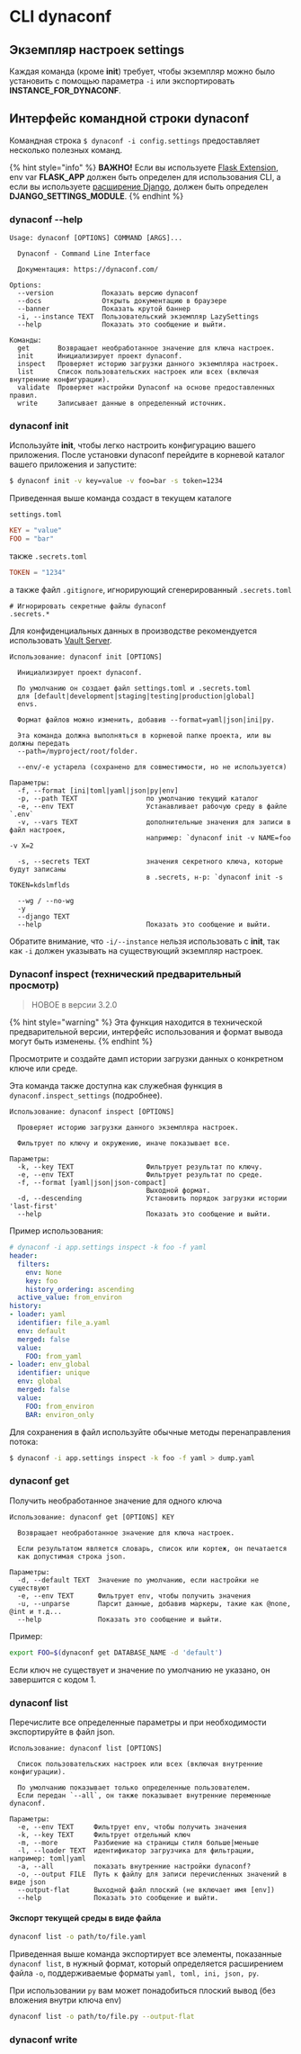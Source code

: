 # CLI dynaconf

## Экземпляр настроек settings

Каждая команда (кроме **init**) требует, чтобы экземпляр можно было установить с помощью параметра `-i` или экспортировать **INSTANCE\_FOR\_DYNACONF**.

## Интерфейс командной строки dynaconf

Командная строка `$ dynaconf -i config.settings` предоставляет несколько полезных команд.

{% hint style="info" %}
**ВАЖНО!** Если вы используете [Flask Extension](flask-i-dynaconf.md), env var **FLASK\_APP** должен быть определен для использования CLI, а если вы используете [расширение Django](django-i-dynaconf.md), должен быть определен **DJANGO\_SETTINGS\_MODULE**.
{% endhint %}

### dynaconf --help

```
Usage: dynaconf [OPTIONS] COMMAND [ARGS]...

  Dynaconf - Command Line Interface

  Документация: https://dynaconf.com/

Options:
  --version            Показать версию dynaconf
  --docs               Открыть документацию в браузере
  --banner             Показать крутой баннер
  -i, --instance TEXT  Пользовательский экземпляр LazySettings
  --help               Показать это сообщение и выйти.

Команды:
  get       Возвращает необработанное значение для ключа настроек.
  init      Инициализирует проект dynaconf.
  inspect   Проверяет историю загрузки данного экземпляра настроек.
  list      Список пользовательских настроек или всех (включая внутренние конфигурации).
  validate  Проверяет настройки Dynaconf на основе предоставленных правил.
  write     Записывает данные в определенный источник.
```

### dynaconf init <a href="#dynaconf-init" id="dynaconf-init"></a>

Используйте **init**, чтобы легко настроить конфигурацию вашего приложения. После установки dynaconf перейдите в корневой каталог вашего приложения и запустите:

```bash
$ dynaconf init -v key=value -v foo=bar -s token=1234
```

Приведенная выше команда создаст в текущем каталоге

`settings.toml`

```toml
KEY = "value"
FOO = "bar"
```

также `.secrets.toml`

```toml
TOKEN = "1234"
```

а также файл `.gitignore`, игнорирующий сгенерированный `.secrets.toml`

```gitignore
# Игнорировать секретные файлы dynaconf
.secrets.*
```

Для конфиденциальных данных в производстве рекомендуется использовать [Vault Server](sekretnaya-informaciya-secrets.md#ispolzovanie-servera-vault).

```
Использование: dynaconf init [OPTIONS]

  Инициализирует проект dynaconf.

  По умолчанию он создает файл settings.toml и .secrets.toml
  для [default|development|staging|testing|production|global]
  envs.

  Формат файлов можно изменить, добавив --format=yaml|json|ini|py.

  Эта команда должна выполняться в корневой папке проекта, или вы должны передать
  --path=/myproject/root/folder.

  --env/-e устарела (сохранено для совместимости, но не используется)

Параметры:
  -f, --format [ini|toml|yaml|json|py|env]
  -p, --path TEXT                 по умолчанию текущий каталог
  -e, --env TEXT                  Устанавливает рабочую среду в файле `.env`
  -v, --vars TEXT                 дополнительные значения для записи в файл настроек,
                                  например: `dynaconf init -v NAME=foo -v X=2

  -s, --secrets TEXT              значения секретного ключа, которые будут записаны
                                  в .secrets, н-р: `dynaconf init -s TOKEN=kdslmflds

  --wg / --no-wg
  -y
  --django TEXT
  --help                          Показать это сообщение и выйти.
```

Обратите внимание, что `-i/--instance` нельзя использовать с **init**, так как `-i` должен указывать на существующий экземпляр настроек.

### Dynaconf inspect (технический предварительный просмотр) <a href="#dynaconf-inspect-tech-preview" id="dynaconf-inspect-tech-preview"></a>

> НОВОЕ в версии 3.2.0

{% hint style="warning" %}
Эта функция находится в технической предварительной версии, интерфейс использования и формат вывода могут быть изменены.
{% endhint %}

Просмотрите и создайте дамп истории загрузки данных о конкретном ключе или среде.

Эта команда также доступна как служебная функция в `dynaconf.inspect_settings` (подробнее).

```
Использование: dynaconf inspect [OPTIONS]

  Проверяет историю загрузки данного экземпляра настроек.

  Фильтрует по ключу и окружению, иначе показывает все.

Параметры:
  -k, --key TEXT                  Фильтрует результат по ключу.
  -e, --env TEXT                  Фильтрует результат по среде.
  -f, --format [yaml|json|json-compact]
                                  Выходной формат.
  -d, --descending                Установить порядок загрузки истории 'last-first'
  --help                          Показать это сообщение и выйти.
```

Пример использования:

```yaml
# dynaconf -i app.settings inspect -k foo -f yaml
header:
  filters:
    env: None
    key: foo
    history_ordering: ascending
  active_value: from_environ
history:
- loader: yaml
  identifier: file_a.yaml
  env: default
  merged: false
  value:
    FOO: from_yaml
- loader: env_global
  identifier: unique
  env: global
  merged: false
  value:
    FOO: from_environ
    BAR: environ_only
```

Для сохранения в файл используйте обычные методы перенаправления потока:

```bash
$ dynaconf -i app.settings inspect -k foo -f yaml > dump.yaml
```

### dynaconf get

Получить необработанное значение для одного ключа

```
Использование: dynaconf get [OPTIONS] KEY

  Возвращает необработанное значение для ключа настроек.

  Если результатом является словарь, список или кортеж, он печатается
  как допустимая строка json.

Параметры:
  -d, --default TEXT  Значение по умолчанию, если настройки не существуют
  -e, --env TEXT      Фильтрует env, чтобы получить значения
  -u, --unparse       Парсит данные, добавив маркеры, такие как @none, @int и т.д...
  --help              Показать это сообщение и выйти.
```

Пример:

```bash
export FOO=$(dynaconf get DATABASE_NAME -d 'default')
```

Если ключ не существует и значение по умолчанию не указано, он завершится с кодом 1.

### dynaconf list

Перечислите все определенные параметры и при необходимости экспортируйте в файл json.

```
Использование: dynaconf list [OPTIONS]

  Список пользовательских настроек или всех (включая внутренние конфигурации).

  По умолчанию показывает только определенные пользователем.
  Если передан `--all`, он также показывает внутренние переменные dynaconf.

Параметры:
  -e, --env TEXT     Фильтрует env, чтобы получить значения
  -k, --key TEXT     Фильтрует отдельный ключ
  -m, --more         Разбиение на страницы стиля больше|меньше
  -l, --loader TEXT  идентификатор загрузчика для фильтрации, например: toml|yaml
  -a, --all          показать внутренние настройки dynaconf?
  -o, --output FILE  Путь к файлу для записи перечисленных значений в виде json
  --output-flat      Выходной файл плоский (не включает имя [env])
  --help             Показать это сообщение и выйти.
```

#### Экспорт текущей среды в виде файла

```bash
dynaconf list -o path/to/file.yaml
```

Приведенная выше команда экспортирует все элементы, показанные `dynaconf list`, в нужный формат, который определяется расширением файла `-o`, поддерживаемые форматы `yaml, toml, ini, json, py`.

При использовании `py` вам может понадобиться плоский вывод (без вложения внутри ключа env)

```bash
dynaconf list -o path/to/file.py --output-flat
```

### dynaconf write
